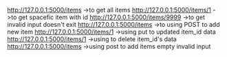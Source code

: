 http://127.0.0.1:5000/items ->to get all items
http://127.0.0.1:5000/items/1 ->to get spacefic item with id
http://127.0.0.1:5000/items/9999 ->to get invalid input doesn't exit 
http://127.0.0.1:5000/items ->to using POST to add new item
http://127.0.0.1:5000/items/1 ->using put to updated item_id data
http://127.0.0.1:5000/items/1 ->using to delete item_id's data 
http://127.0.0.1:5000/items ->using post to add items empty invalid input 
